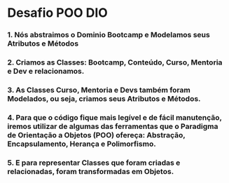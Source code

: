 # Desafio POO DIO

### 1. Nós abstraimos o Dominio Bootcamp e Modelamos seus Atributos e Métodos

### 2. Criamos as Classes: Bootcamp, Conteúdo, Curso, Mentoria e Dev e relacionamos.

### 3. As Classes Curso, Mentoria e Devs também foram Modelados, ou seja, criamos seus Atributos e Métodos.

### 4. Para que o código fique mais legível e de fácil manutenção, iremos utilizar de algumas das ferramentas que o Paradigma de Orientação a Objetos (POO) ofereça: Abstração, Encapsulamento, Herança e Polimorfismo.

### 5. E para representar Classes que foram criadas e relacionadas, foram transformadas em Objetos.


